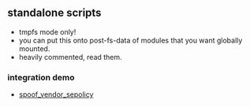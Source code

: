 ## standalone scripts
- tmpfs mode only!
- you can put this onto post-fs-data of modules that you want globally mounted.
- heavily commented, read them.

### integration demo
- [spoof_vendor_sepolicy](https://github.com/backslashxx/spoof_vendor_sepolicy)
